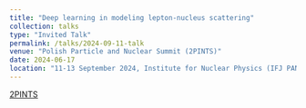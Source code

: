 ```yaml
---
title: "Deep learning in modeling lepton-nucleus scattering"
collection: talks
type: "Invited Talk"
permalink: /talks/2024-09-11-talk
venue: "Polish Particle and Nuclear Summit (2PINTS)"
date: 2024-06-17
location: "11-13 September 2024, Institute for Nuclear Physics (IFJ PAN), Cracow, Poland"
---
```


[2PINTS](https://indico.ifj.edu.pl/event/1259/overview) 
